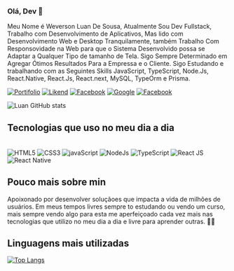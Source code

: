###  Olá, Dev 👋

Meu Nome é Weverson Luan De Sousa, Atualmente Sou Dev Fullstack, Trabalho  com Desenvolvimento de Aplicativos, Mas lido com Desenvolvimento  Web e Desktop Tranquilamente, também  Trabalho Com Responsovidade na Web para que o Sistema Desenvolvido possa se Adaptar a Qualquer Tipo de tamanho de  Tela. Sigo Sempre Determinado em Agregar Ótimos Resultados Para a Empressa e o Cliente. Sigo Estudando e trabalhando com as Seguintes Skills JavaScript, TypeScript, Node.Js, React.Native, React.Js, React.next, MySQL, TypeOrm e Prisma.</br>

[![Portifolio](https://img.shields.io/badge/WeversonLuan-Dev-76B900?style=for-the-badge&logo=nvidia&logoColor=white)](https://portfolio-henna-theta.vercel.app/)
[![Likend](https://img.shields.io/badge/LinkedIn-0077B5?style=for-the-badge&logo=linkedin&logoColor=white)](https://www.linkedin.com/in/weverson-luan-de-sousa-1969a81b0/)
[![Facebook](https://img.shields.io/badge/Facebook-1877F2?style=for-the-badge&logo=facebook&logoColor=white)](https://dev.to/envoy_/150-badges-for-github-pnk)
[![Google](https://img.shields.io/badge/Gmail-D14836?style=for-the-badge&logo=gmail&logoColor=white)](https://dev.to/envoy_/150-badges-for-github-pnk)
[![Facebook](https://img.shields.io/badge/WhatsApp-31982132421?style=for-the-badge&logo=whatsapp&logoColor=white)](https://dev.to/envoy_/150-badges-for-github-pnk)



![Luan GitHub stats](https://github-readme-stats.vercel.app/api?username=Weverson-Luan&show_icons=true&theme=dracula)


## Tecnologias  que uso no meu dia a dia

<div style="display: inline-block"></br>
  <img align="center" alt="HTML5" src="https://img.shields.io/badge/HTML5-E34F26?style=for-the-badge&logo=html5&logoColor=white" />
  <img align="center" alt="CSS3" src="https://img.shields.io/badge/CSS3-1572B6?style=for-the-badge&logo=css3&logoColor=white" />
  <img align="center" alt="javaScript" src="https://img.shields.io/badge/JavaScript-323330?style=for-the-badge&logo=javascript&logoColor=F7DF1" />
  <img align="center" alt="NodeJs" src="https://img.shields.io/badge/Node.js-43853D?style=for-the-badge&logo=node.js&logoColor=white" />
  <img align="center" alt="TypeScript" src="https://img.shields.io/badge/TypeScript-007ACC?style=for-the-badge&logo=typescript&logoColor=white" />	
  <img align="center" alt="React JS" src="https://img.shields.io/badge/React-20232A?style=for-the-badge&logo=react&logoColor=61DAFB" />
  <img align="center" alt="React Native" src="https://img.shields.io/badge/React_Native-20232A?style=for-the-badge&logo=react&logoColor=61DAFB" />
</div></br>


## Pouco mais sobre min 
Apoixonado por desenvolver soluçãoes que impacta a vida de milhões de usuários. Em meus tempos livres sempre to estudando ou vendo um curso, mais sempre vendo algo para esta me aperfeiçoado cada vez mais nas tecnologias que utilizo no meu dia a dia e livre para aprender outras. 👨‍💻

## Linguagens mais utilizadas

[![Top Langs](https://github-readme-stats.vercel.app/api/top-langs/?username=Weverson-Luan&langs_count=8)](https://github.com/anuraghazra/github-readme-stats)
